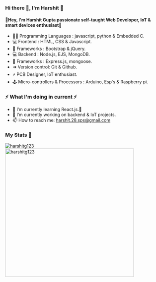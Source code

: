 <h3> Hi there 👋, I'm Harshit 🤵‍</h3>

<h4>📢Hey, I'm Harshit Gupta passionate self-taught Web Developer, IoT & smart devices enthusiast🎯</h4>

- 👨‍💻 Programming Languages : javascript, python & Embedded C. 
- 💻 Frontend : HTML, CSS & Javascript.
- 🦄 Frameworks : Bootstrap & jQuery.
- 💻 Backend : Node.js, EJS, MongoDB.
- 🦄 Frameworks : Express.js, mongoose.
- ⏪ Version control: Git & Github.
- ⚡ PCB Designer, IoT enthusiast.
- 🕹️ Micro-controllers & Processors : Arduino, Esp's & Raspberry pi. 

<h3>⚡ What I'm doing in current ⚡</h3>

- 🌱 I’m currently learning React.js.🎯
- 🔭 I’m currently working on backend & IoT projects.
- 📫 How to reach me: harshit.28.sps@gmail.com

<h3>My Stats 💯</h3>

<p><img align="left" src="https://github-readme-stats.vercel.app/api?username=harshitg123&show_icons=true&locale=en" alt="harshitg123" /></p> <p> <img width="414" align="left"
src="https://github-readme-stats.vercel.app/api/top-langs?username=harshitg123&show_icons=true&locale=en&layout=compact" alt="harshitg123" /></p>


